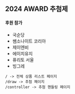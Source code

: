 ## 2024 AWARD 추첨제

#### 후원 참가

- 국순당
- 쌤소나이트 코리아
- 제이엔비
- 에이치유지
- 퓨리토 서울
- 빙그레

```
/ -> 전체 상품 리스트 페이지
/draw -> 추첨 페이지
/controller -> 추첨 핸들링 페이지
```
